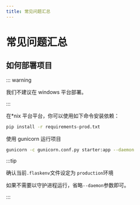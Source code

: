 ```yaml
---
title: 常见问题汇总
---
```


# <H2Icon /> 常见问题汇总

## 如何部署项目

::: warning

我们不建议在 windows 平台部署。

:::

在\*nix 平台平台，你可以使用如下命令安装依赖：

```bash
pip install -r requirements-prod.txt
```

使用 gunicorn 运行项目

```bash
gunicorn -c gunicorn.conf.py starter:app --daemon
```

:::tip

确认当前`.flaskenv`文件设定为 `production`环境

如果不需要以守护进程运行，省略`--daemon`参数即可。

:::
